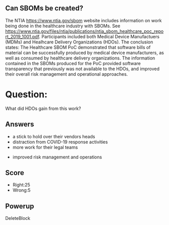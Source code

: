 ## Can SBOMs be created?
The NTIA https://www.ntia.gov/sbom website
includes information on work being done
in the healthcare industry with SBOMs.
See https://www.ntia.gov/files/ntia/publications/ntia_sbom_healthcare_poc_report_2019_1001.pdf.
Participants included both
Medical Device Manufactuers (MDMs)
and
Healhcare Delivery Organizations (HDOs).
The conclusion states:
The Healthcare SBOM PoC demonstrated that
software bills of material
can be successfully produced
by medical device manufacturers,
as well as consumed by
healthcare delivery organizations.
The information contained in the SBOMs
produced for the PoC provided
software transparency that
previously was not available to the HDOs,
and improved their
overall risk management and operational
approaches.

# Question:
What did HDOs gain from this work?

## Answers
- a stick to hold over their vendors heads
- distraction from COVID-19 response activities
- more work for their legal teams
* improved risk management and operations

## Score
- Right:25
- Wrong:5

## Powerup
DeleteBlock
